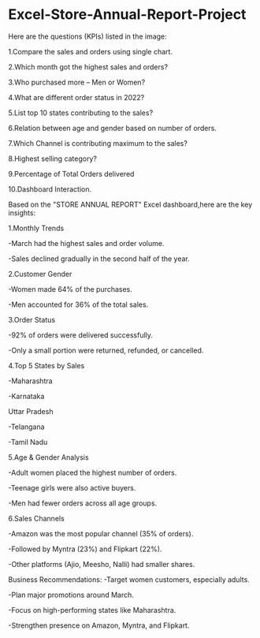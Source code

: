 # Excel-Store-Annual-Report-Project
Here are the questions (KPIs) listed in the image:

1.Compare the sales and orders using single chart.

2.Which month got the highest sales and orders?

3.Who purchased more – Men or Women?

4.What are different order status in 2022?

5.List top 10 states contributing to the sales?

6.Relation between age and gender based on number of orders.

7.Which Channel is contributing maximum to the sales?

8.Highest selling category?

9.Percentage of Total Orders delivered

10.Dashboard Interaction.

Based on the "STORE ANNUAL REPORT" Excel dashboard,here are the key insights:

1.Monthly Trends

-March had the highest sales and order volume.

-Sales declined gradually in the second half of the year.

2.Customer Gender

-Women made 64% of the purchases.

-Men accounted for 36% of the total sales.

3.Order Status

-92% of orders were delivered successfully.

-Only a small portion were returned, refunded, or cancelled.

4.Top 5 States by Sales

-Maharashtra

-Karnataka

Uttar Pradesh

-Telangana

-Tamil Nadu

5.Age & Gender Analysis

-Adult women placed the highest number of orders.

-Teenage girls were also active buyers.

-Men had fewer orders across all age groups.

6.Sales Channels

-Amazon was the most popular channel (35% of orders).

-Followed by Myntra (23%) and Flipkart (22%).

-Other platforms (Ajio, Meesho, Nalli) had smaller shares.
  
Business Recommendations:
-Target women customers, especially adults.

-Plan major promotions around March.

-Focus on high-performing states like Maharashtra.

-Strengthen presence on Amazon, Myntra, and Flipkart.



